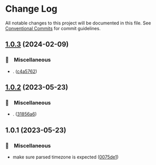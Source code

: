 # Change Log

All notable changes to this project will be documented in this file.
See [Conventional Commits](https://conventionalcommits.org) for commit guidelines.

## [1.0.3](https://github.com/bluelovers/ws-moment/compare/dayjs-tz-helper@1.0.2...dayjs-tz-helper@1.0.3) (2024-02-09)



### 🔖　Miscellaneous

* . ([c4a5762](https://github.com/bluelovers/ws-moment/commit/c4a57623092c9039665ee015d193f745554788b4))



## [1.0.2](https://github.com/bluelovers/ws-moment/compare/dayjs-tz-helper@1.0.1...dayjs-tz-helper@1.0.2) (2023-05-23)



### 🔖　Miscellaneous

* . ([31856a6](https://github.com/bluelovers/ws-moment/commit/31856a680c149cb3bf99823cd35f634064a49600))



## 1.0.1 (2023-05-23)



### 🔖　Miscellaneous

* make sure parsed timezone is expected ([0075de1](https://github.com/bluelovers/ws-moment/commit/0075de1d06118e5c97668e773fea163fbe22b99a))
